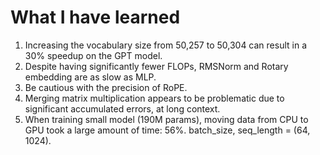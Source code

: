 # What I have learned
1. Increasing the vocabulary size from 50,257 to 50,304 can result in a 30% speedup on the GPT model.
2. Despite having significantly fewer FLOPs, RMSNorm and Rotary embedding are as slow as MLP.
3. Be cautious with the precision of RoPE.
4. Merging matrix multiplication appears to be problematic due to significant accumulated errors, at long context.   
5. When training small model (190M params), moving data from CPU to GPU took a large amount of time: 56%. batch_size, seq_length = (64, 1024).    